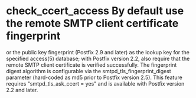 # check_ccert_access   By default use the remote SMTP client certificate fingerprint
or the public key
fingerprint (Postfix 2.9 and later) as the lookup key for the specified
access(5) database; with Postfix version 2.2, also require that the
remote SMTP client certificate is verified successfully.
The fingerprint digest algorithm is configurable via the
smtpd_tls_fingerprint_digest parameter (hard-coded as md5 prior to
Postfix version 2.5).  This feature requires "smtpd_tls_ask_ccert
= yes" and is available with Postfix version
2.2 and later. 